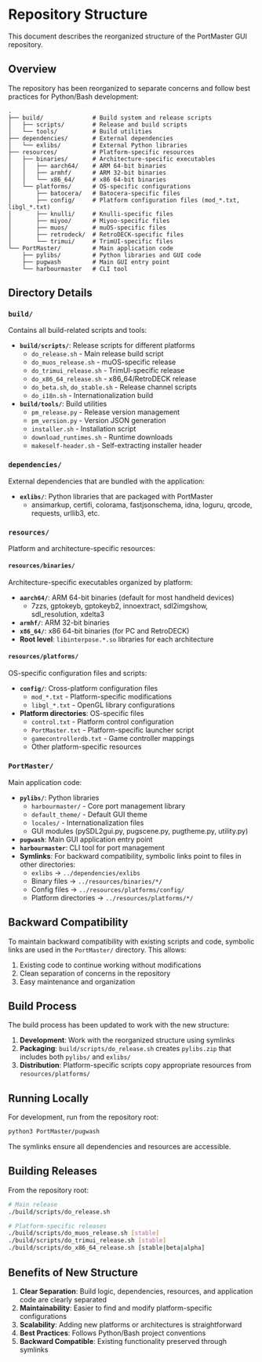 # Repository Structure

This document describes the reorganized structure of the PortMaster GUI repository.

## Overview

The repository has been reorganized to separate concerns and follow best practices for Python/Bash development:

```
.
├── build/              # Build system and release scripts
│   ├── scripts/        # Release and build scripts
│   └── tools/          # Build utilities
├── dependencies/       # External dependencies
│   └── exlibs/         # External Python libraries
├── resources/          # Platform-specific resources
│   ├── binaries/       # Architecture-specific executables
│   │   ├── aarch64/    # ARM 64-bit binaries
│   │   ├── armhf/      # ARM 32-bit binaries
│   │   └── x86_64/     # x86 64-bit binaries
│   └── platforms/      # OS-specific configurations
│       ├── batocera/   # Batocera-specific files
│       ├── config/     # Platform configuration files (mod_*.txt, libgl_*.txt)
│       ├── knulli/     # Knulli-specific files
│       ├── miyoo/      # Miyoo-specific files
│       ├── muos/       # muOS-specific files
│       ├── retrodeck/  # RetroDECK-specific files
│       └── trimui/     # TrimUI-specific files
└── PortMaster/         # Main application code
    ├── pylibs/         # Python libraries and GUI code
    ├── pugwash         # Main GUI entry point
    └── harbourmaster   # CLI tool
```

## Directory Details

### `build/`
Contains all build-related scripts and tools:
- **`build/scripts/`**: Release scripts for different platforms
  - `do_release.sh` - Main release build script
  - `do_muos_release.sh` - muOS-specific release
  - `do_trimui_release.sh` - TrimUI-specific release
  - `do_x86_64_release.sh` - x86_64/RetroDECK release
  - `do_beta.sh`, `do_stable.sh` - Release channel scripts
  - `do_i18n.sh` - Internationalization build
- **`build/tools/`**: Build utilities
  - `pm_release.py` - Release version management
  - `pm_version.py` - Version JSON generation
  - `installer.sh` - Installation script
  - `download_runtimes.sh` - Runtime downloads
  - `makeself-header.sh` - Self-extracting installer header

### `dependencies/`
External dependencies that are bundled with the application:
- **`exlibs/`**: Python libraries that are packaged with PortMaster
  - ansimarkup, certifi, colorama, fastjsonschema, idna, loguru, qrcode, requests, urllib3, etc.

### `resources/`
Platform and architecture-specific resources:

#### `resources/binaries/`
Architecture-specific executables organized by platform:
- **`aarch64/`**: ARM 64-bit binaries (default for most handheld devices)
  - 7zzs, gptokeyb, gptokeyb2, innoextract, sdl2imgshow, sdl_resolution, xdelta3
- **`armhf/`**: ARM 32-bit binaries
- **`x86_64/`**: x86 64-bit binaries (for PC and RetroDECK)
- **Root level**: `libinterpose.*.so` libraries for each architecture

#### `resources/platforms/`
OS-specific configuration files and scripts:
- **`config/`**: Cross-platform configuration files
  - `mod_*.txt` - Platform-specific modifications
  - `libgl_*.txt` - OpenGL library configurations
- **Platform directories**: OS-specific files
  - `control.txt` - Platform control configuration
  - `PortMaster.txt` - Platform-specific launcher script
  - `gamecontrollerdb.txt` - Game controller mappings
  - Other platform-specific resources

### `PortMaster/`
Main application code:
- **`pylibs/`**: Python libraries
  - `harbourmaster/` - Core port management library
  - `default_theme/` - Default GUI theme
  - `locales/` - Internationalization files
  - GUI modules (pySDL2gui.py, pugscene.py, pugtheme.py, utility.py)
- **`pugwash`**: Main GUI application entry point
- **`harbourmaster`**: CLI tool for port management
- **Symlinks**: For backward compatibility, symbolic links point to files in other directories:
  - `exlibs` → `../dependencies/exlibs`
  - Binary files → `../resources/binaries/*/`
  - Config files → `../resources/platforms/config/`
  - Platform directories → `../resources/platforms/*/`

## Backward Compatibility

To maintain backward compatibility with existing scripts and code, symbolic links are used in the `PortMaster/` directory. This allows:
1. Existing code to continue working without modifications
2. Clean separation of concerns in the repository
3. Easy maintenance and organization

## Build Process

The build process has been updated to work with the new structure:

1. **Development**: Work with the reorganized structure using symlinks
2. **Packaging**: `build/scripts/do_release.sh` creates `pylibs.zip` that includes both `pylibs/` and `exlibs/`
3. **Distribution**: Platform-specific scripts copy appropriate resources from `resources/platforms/`

## Running Locally

For development, run from the repository root:
```bash
python3 PortMaster/pugwash
```

The symlinks ensure all dependencies and resources are accessible.

## Building Releases

From the repository root:
```bash
# Main release
./build/scripts/do_release.sh

# Platform-specific releases
./build/scripts/do_muos_release.sh [stable]
./build/scripts/do_trimui_release.sh [stable]
./build/scripts/do_x86_64_release.sh [stable|beta|alpha]
```

## Benefits of New Structure

1. **Clear Separation**: Build logic, dependencies, resources, and application code are clearly separated
2. **Maintainability**: Easier to find and modify platform-specific configurations
3. **Scalability**: Adding new platforms or architectures is straightforward
4. **Best Practices**: Follows Python/Bash project conventions
5. **Backward Compatible**: Existing functionality preserved through symlinks
